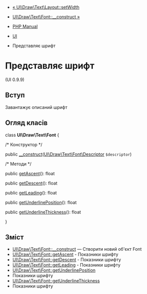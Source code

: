 - [« UI\Draw\Text\Layout::setWidth](ui-draw-text-layout.setwidth.md)
- [UI\Draw\Text\Font::\_\_construct »](ui-draw-text-font.construct.md)

- [PHP Manual](index.md)
- [UI](book.ui.md)
- Представляє шрифт

# Представляє шрифт

(UI 0.9.9)

## Вступ

Завантажує описаний шрифт

## Огляд класів

class **UI\Draw\Text\Font** {

/\* Конструктор \*/

public
[\_\_construct](ui-draw-text-font.construct.md)([UI\Draw\Text\Font\Descriptor](class.ui-draw-text-font-descriptor.md)
`$descriptor`)

/\* Методи \*/

public [getAscent](ui-draw-text-font.getascent.md)(): float

public [getDescent](ui-draw-text-font.getdescent.md)(): float

public [getLeading](ui-draw-text-font.getleading.md)(): float

public
[getUnderlinePosition](ui-draw-text-font.getunderlineposition.md)():
float

public
[getUnderlineThickness](ui-draw-text-font.getunderlinethickness.md)():
float

}

## Зміст

- [UI\Draw\Text\Font::\_\_construct](ui-draw-text-font.construct.md)
— Створити новий об'єкт Font
- [UI\Draw\Text\Font::getAscent](ui-draw-text-font.getascent.md) -
Показники шрифту
- [UI\Draw\Text\Font::getDescent](ui-draw-text-font.getdescent.md) -
Показники шрифту
- [UI\Draw\Text\Font::getLeading](ui-draw-text-font.getleading.md) -
Показники шрифту
- [UI\Draw\Text\Font::getUnderlinePosition](ui-draw-text-font.getunderlineposition.md)
- Показники шрифту
- [UI\Draw\Text\Font::getUnderlineThickness](ui-draw-text-font.getunderlinethickness.md)
- Показники шрифту
